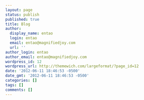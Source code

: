 ```yaml
---
layout: page
status: publish
published: true
title: Blog
author:
  display_name: entao
  login: entao
  email: entao@magnifiedjoy.com
  url: ''
author_login: entao
author_email: entao@magnifiedjoy.com
wordpress_id: 12
wordpress_url: http://themewich.com/largeformat/?page_id=12
date: '2012-06-11 18:46:53 -0500'
date_gmt: '2012-06-11 18:46:53 -0500'
categories: []
tags: []
comments: []
---
```



